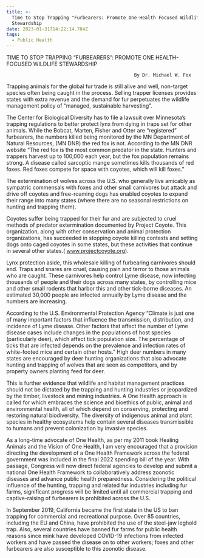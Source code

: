 ```yaml
---
title: >-
  Time to Stop Trapping "Furbearers: Promote One-Health Focused Wildlife
  Stewardship
date: 2023-01-31T14:22:14.784Z
tags:
  - Public Health
---
```

TIME TO STOP TRAPPING “FURBEARERS”:
                        PROMOTE ONE HEALTH-FOCUSED WILDLIFE STEWARDSHIP

                                                   By Dr. Michael W. Fox 

Trapping animals for the global fur trade is still alive and well, non-target species often being caught in the process. Selling trapper licenses provides states with extra revenue and the demand for fur perpetuates the wildlife management policy of “managed, sustainable harvesting”.

The Center for Biological Diversity has to file a lawsuit over Minnesota’s trapping regulations to better protect lynx from dying in traps set for other animals. While the Bobcat, Marten, Fisher and Otter are “registered” furbearers, the numbers killed being monitored by the MN Department of Natural Resources, (MN DNR) the red fox is not.
According to the MN DNR website “The red fox is the most common predator in the state. Hunters and trappers harvest up to 100,000 each year, but the fox population remains strong. A disease called sarcoptic mange sometimes kills thousands of red foxes. Red foxes compete for space with coyotes, which will kill foxes.”


The extermination of wolves across the U.S. who generally live amicably as sympatric commensals with foxes and other small carnivores but attack and drive off coyotes and free-roaming dogs has enabled coyotes to expand their range into many states (where there are no seasonal restrictions on hunting and trapping them).

 Coyotes suffer being trapped for their fur and are subjected to cruel methods of predator extermination documented by Project Coyote. This organization, along with other conservation and animal protection organizations, has succeeded in stopping coyote killing contests and setting dogs onto caged coyotes in some states, but these activities that continue in several other states.( www.projectcoyote.org).
 

Lynx protection aside, this wholesale killing of furbearing carnivores should end. Traps and snares are cruel, causing pain and terror to those animals who are caught. These carnivores help control Lyme disease, now infecting thousands of people and their dogs across many states, by controlling mice and other small rodents that harbor this and other tick-borne diseases. An estimated 30,000 people are infected annually by Lyme disease and the numbers are increasing.


 According to the U.S. Environmental Protection Agency “Climate is just one of many important factors that influence the transmission, distribution, and incidence of Lyme disease. Other factors that affect the number of Lyme disease cases include changes in the populations of host species (particularly deer), which affect tick population size. The percentage of ticks that are infected depends on the prevalence and infection rates of white-footed mice and certain other hosts.” High deer numbers in many states are encouraged by deer hunting organizations that also advocate hunting and trapping of wolves that are seen as competitors, and by property owners planting feed for deer.


 This is further evidence that wildlife and habitat management practices should not be dictated by the trapping and hunting industries or jeopardized by the timber, livestock and mining industries. A One Health approach is called for which embraces the science and bioethics of public, animal and environmental health, all of which depend on conserving, protecting and restoring natural biodiversity. The diversity of indigenous animal and plant species in healthy ecosystems help contain several diseases transmissible to humans and prevent colonization by invasive species.


As a long-time advocate of One Health, as per my 2011 book Healing Animals and the Vision of One Health, I am very encouraged that a provision directing the development of a One Health Framework across the federal government was included in the final 2022 spending bill of the year. With passage, Congress will now direct federal agencies to develop and submit a national One Health Framework to collaboratively address zoonotic diseases and advance public health preparedness. 
Considering the political influence of the hunting, trapping and related fur industries including fur farms, significant progress will be limited until all commercial trapping and captive-raising of furbearers is prohibited across the U.S.

 In September 2019, California became the first state in the US to ban trapping for commercial and recreational purpose. Over 85 countries, including the EU and China, have prohibited the use of the steel-jaw leghold trap. Also, several countries have banned fur farms for public health reasons since mink have developed COVID-19 infections from infected workers and have passed the disease on to other workers; foxes and other furbearers are also susceptible to this zoonotic disease.






 
